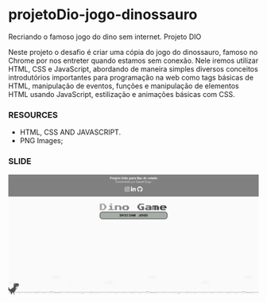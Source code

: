 # projetoDio-jogo-dinossauro
Recriando o famoso jogo do dino sem internet. Projeto DIO

Neste projeto o desafio é criar uma cópia do jogo do dinossauro, famoso no Chrome por nos entreter quando estamos sem conexão. Nele iremos utilizar HTML, CSS e JavaScript, abordando de maneira simples diversos conceitos introdutórios importantes para programação na web como tags básicas de HTML, manipulação de eventos, funções e manipulação de elementos HTML usando JavaScript, estilização e animações básicas com CSS.

### RESOURCES

- HTML, CSS AND JAVASCRIPT.
- PNG Images;

### SLIDE

<img src="img/Dino-slide.png">